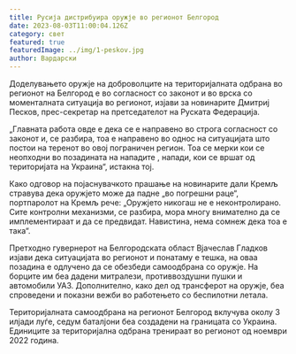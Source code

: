 ```yaml
---
title: Русија дистрибуира оружје во регионот Белгород
date: 2023-08-03T11:00:04.126Z
category: свет
featured: true
featuredImage: ../img/1-peskov.jpg
author: Вардарски
---
```

Доделувањето оружје на доброволците на територијалната одбрана во регионот на Белгород е во согласност со законот и во врска со моменталната ситуација во регионот, изјави за новинарите Дмитриј Песков, прес-секретар на претседателот на Руската Федерација.

„Главната работа овде е дека се е направено во строга согласност со законот и, се разбира, тоа е направено во однос на ситуацијата што постои на теренот во овој пограничен регион. Тоа се мерки кои се неопходни во позадината на нападите , напади, кои се вршат од територијата на Украина“, истакна тој.

Како одговор на појаснувачкото прашање на новинарите дали Кремљ стравува дека оружјето може да падне „во погрешни раце“, портпаролот на Кремљ рече: „Оружјето никогаш не е неконтролирано. Сите контролни механизми, се разбира, мора многу внимателно да се имплементираат и да се предвидат. Навистина, нема сомнеж дека тоа е така“.

Претходно гувернерот на Белгородската област Вјачеслав Гладков изјави дека ситуацијата во регионот и понатаму е тешка, на оваа позадина е одлучено да се обезбеди самоодбрана со оружје. На борците им беа дадени митралези, противвоздушни пушки и автомобили УАЗ. Дополнително, како дел од трансферот на оружје, беа спроведени и показни вежби во работењето со беспилотни летала.

Територијалната самоодбрана на регионот Белгород вклучува околу 3 илјади луѓе, седум баталјони беа создадени на границата со Украина. Единиците за територијална одбрана тренираат во регионот од ноември 2022 година.